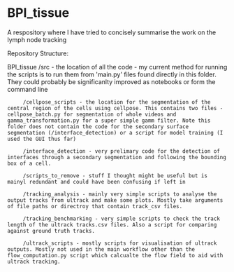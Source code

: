 # BPI_tissue

A respository where I have tried to concisely summarise the work on the lymph node tracking

Repository Structure:

BPI_tissue
    /src - the location of all the code
         - my current method for running the scripts is to run them from 'main.py' files found directly in this folder. They could probably be significanlty improved as notebooks or form the command line

         /cellpose_scripts - the location for the segmentation of the central region of the cells using cellpose. This contains two files - cellpose_batch.py for segmentation of whole videos and gamma_transformation.py for a super simple gamm filter. Note this folder does not contain the code for the secondary surface segmentation (/interface_detection) or a script for model training (I used the GUI thus far)

         /interface_detection - very prelimary code for the detection of interfaces through a secondary segmentation and following the bounding box of a cell.

         /scripts_to_remove - stuff I thought might be useful but is mainyl redundant and could have been confusing if left in

         /tracking_analysis - mainly very simple scripts to analyse the output tracks from ultrack and make some plots. Mostly take arguments of file paths or directroy that contain track_csv files. 

         /tracking_benchmarking - very simple scripts to check the track length of the ultrack tracks.csv files. Also a script for comparing against ground truth tracks.

         /ultrack_scripts - mostly scripts for visualisation of ultrack outputs. Mostly not used in the main workflow other than the flow_computation.py script which calcualte the flow field to aid with ultrack tracking.


    
        
          
